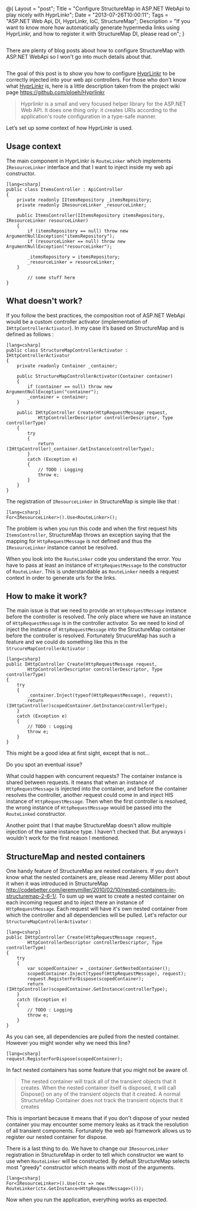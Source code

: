 @{
    Layout = "post";
    Title = "Configure StructureMap in ASP.NET WebApi to play nicely with HyprLinkr";
    Date = "2013-07-26T10:00:11";
    Tags = "ASP.NET Web Api, DI, HyprLinkr, IoC, StructureMap";
    Description = "If you want to know more how automatically generate hypermedia links using HyprLinkr, and how to register it with StructureMap DI, please read on";
}

<div class="row">
<div class="medium-8 columns">

There are plenty of blog posts about how to configure StructureMap with ASP.NET WebApi so I won't go into much details about that.

</div>
</div>

<!-- more -->

The goal of this post is to show you how to configure [HyprLinkr](https://github.com/ploeh/Hyprlinkr) to be correctly injected into your web api controllers. For those who don't know what [HyprLinkr](https://github.com/ploeh/Hyprlinkr) is, here is a little description taken from the project wiki page https://github.com/ploeh/Hyprlinkr

> Hyprlinkr is a small and very focused helper library for the ASP.NET Web API. It does one thing only: it creates URIs according to the application's route configuration in a type-safe manner.

Let’s set up some context of how HyprLinkr is used.

## Usage context

The main component in HyprLinkr is `RouteLinker` which implements `IResourceLinker` interface and that I want to inject inside my web api constructor.

	[lang=csharp]
	public class ItemsController : ApiController
	{
		private readonly IItemsRepository _itemsRepository;
		private readonly IResourceLinker _resourceLinker;

		public ItemsController(IItemsRepository itemsRepository, IResourceLinker resourceLinker)
		{
			if (itemsRepository == null) throw new ArgumentNullException("itemsRepository");
			if (resourceLinker == null) throw new ArgumentNullException("resourceLinker");

			_itemsRepository = itemsRepository;
			_resourceLinker = resourceLinker;
		}

	        // some stuff here
	}

## What doesn't work?

If you follow the best practices, the composition root of ASP.NET WebApi would be a custom controller activator (implementation of `IHttpControllerActivator`). In my case it’s based on StructureMap and is defined as follows :

	[lang=csharp]
	public class StructureMapControllerActivator : IHttpControllerActivator
	{
		private readonly Container _container;

		public StructureMapControllerActivator(Container container)
		{
			if (container == null) throw new ArgumentNullException("container");
			_container = container;
		}

		public IHttpController Create(HttpRequestMessage request, 
				HttpControllerDescriptor controllerDescriptor, Type controllerType)
		{
			try
			{
				return (IHttpController)_container.GetInstance(controllerType);
			}
			catch (Exception e)
			{
				// TODO : Logging
				throw e;
			}
		}
	}

The registration of `IResourceLinker` in StructureMap is simple like that :

	[lang=csharp]
	For<IResourceLinker>().Use<RouteLinker>();

The problem is when you run this code and when the first request hits `ItemsController`,  StructureMap throws an exception saying that the mapping for `HttpRequestMessage` is not defined and thus the `IResourceLinker` instance cannot be resolved.

When you look into the `RouteLinker` code you understand the error. You have to pass at least an instance of `HttpRequestMessage` to the constructor of `RouteLinker`. This is understandable as `RouteLinker` needs a request context in order to generate urls for the links.

## How to make it work?

The main issue is that we need to provide an `HttpRequestMessage` instance before the controller is resolved. The only place where we have an instance of `HttpRequestMessage` is in the controller activator. So we need to kind of inject the instance of `HttpRequestMessage` into the StructureMap container before the controller is resolved. Fortunately StrucureMap has such a feature and we could do something like this in the `StrucureMapControllerActivator` :

	[lang=csharp]
	public IHttpController Create(HttpRequestMessage request, 
			HttpControllerDescriptor controllerDescriptor, Type controllerType)
	{
		try
		{
			_container.Inject(typeof(HttpRequestMessage), request);
			return (IHttpController)scopedContainer.GetInstance(controllerType);
		}
		catch (Exception e)
		{
			// TODO : Logging
			throw e;
		}
	}

This might be a good idea at first sight, except that is not…

Do you spot an eventual issue?

What could happen with concurrent requests? The container instance is shared between requests. It means that when an instance of `HttpRequestMessage` is injected into the container, and before the container resolves the controller, another request could come in and inject HIS instance of `HttpRequestMessage`. Then when the first controller is resolved, the wrong instance of `HttpRequestMessage` would be passed into the `RouteLinked` constructor.

Another point that I that maybe StructureMap doesn't allow multiple injection of the same instance type. I haven't checked that. But anyways i wouldn't work for the first reason I mentioned.

## StructureMap and nested containers

One handy feature of StructureMap are nested containers. If you don't know what the nested containers are, please read Jeremy Miller post about it when it was introduced in StructureMap http://codebetter.com/jeremymiller/2010/02/10/nested-containers-in-structuremap-2-6-1/. To sum up we want to create a nested container on each incoming request and to inject there an instance of `HttpRequestMessage`. Each request will have it's own nested container from which the controller and all dependencies will be pulled. Let's refactor our `StructureMapControllerActivator` :
	
	[lang=csharp]
	public IHttpController Create(HttpRequestMessage request, 
			HttpControllerDescriptor controllerDescriptor, Type controllerType)
	{
		try
		{
			var scopedContainer = _container.GetNestedContainer();
			scopedContainer.Inject(typeof(HttpRequestMessage), request);
			request.RegisterForDispose(scopedContainer);
			return (IHttpController)scopedContainer.GetInstance(controllerType);
		}
		catch (Exception e)
		{
			// TODO : Logging
			throw e;
		}
	}

As you can see, all dependencies are pulled from the nested container. However you might wonder why we need this line?

	[lang=csharp]
	request.RegisterForDispose(scopedContainer);

In fact nested containers has some feature that you might not be aware of.

> The nested container will track all of the transient objects that it creates.  When the nested container itself is disposed, it will call Dispose() on any of the transient objects that it created. A normal StructureMap Container does not track the transient objects that it creates

This is important because it means that if you don't dispose of your nested container you may encounter some memory leaks as it track the resolution of all transient components. Fortunately the web api framework allows us to register our nested container for dispose.

There is a last thing to do. We have to change our `IResourceLinker` registration in StructureMap in order to tell which constructor we want to use when `RouteLinker` will be constructed. By default StructureMap selects most "greedy" constructor which means with most of the arguments.

	[lang=csharp]
	For<IResourceLinker>().Use(ctx => new RouteLinker(ctx.GetInstance<HttpRequestMessage>()));

Now when you run the application, everything works as expected.